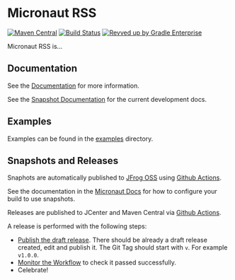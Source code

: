 # Micronaut RSS

[![Maven Central](https://img.shields.io/maven-central/v/io.micronaut.rss/micronaut-rss.svg?label=Maven%20Central)](https://search.maven.org/search?q=g:%22io.micronaut.rss%22%20AND%20a:%22micronaut-rss%22)
[![Build Status](https://github.com/micronaut-projects/micronaut-rss/workflows/Java%20CI/badge.svg)](https://github.com/micronaut-projects/micronaut-rss/actions)
[![Revved up by Gradle Enterprise](https://img.shields.io/badge/Revved%20up%20by-Gradle%20Enterprise-06A0CE?logo=Gradle&labelColor=02303A)](https://ge.micronaut.io/scans)

Micronaut RSS is...

## Documentation

See the [Documentation](https://micronaut-projects.github.io/micronaut-rss/latest/guide/) for more information. 

See the [Snapshot Documentation](https://micronaut-projects.github.io/micronaut-rss/snapshot/guide/) for the current development docs.

## Examples

Examples can be found in the [examples](https://github.com/micronaut-projects/micronaut-rss/tree/master/examples) directory.

## Snapshots and Releases

Snaphots are automatically published to [JFrog OSS](https://oss.jfrog.org/artifactory/oss-snapshot-local/) using [Github Actions](https://github.com/micronaut-projects/micronaut-rss/actions).

See the documentation in the [Micronaut Docs](https://docs.micronaut.io/latest/guide/index.html#usingsnapshots) for how to configure your build to use snapshots.

Releases are published to JCenter and Maven Central via [Github Actions](https://github.com/micronaut-projects/micronaut-rss/actions).

A release is performed with the following steps:

- [Publish the draft release](https://github.com/micronaut-projects/micronaut-rss/releases). There should be already a draft release created, edit and publish it. The Git Tag should start with `v`. For example `v1.0.0`.
- [Monitor the Workflow](https://github.com/micronaut-projects/micronaut-rss/actions?query=workflow%3ARelease) to check it passed successfully.
- Celebrate!
